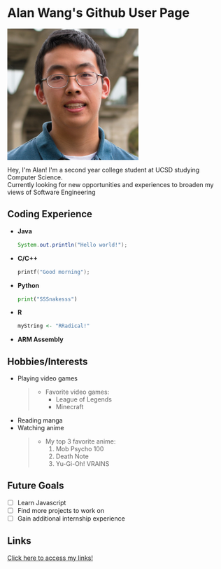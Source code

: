 # Alan Wang's Github User Page

<img src="Alan_Wang_headshot_photo.jpg" width=300 align=center>

Hey, I'm Alan! I'm a second year college student at UCSD studying Computer Science.  
Currently looking for new opportunities and experiences to broaden my views of Software Engineering 

## Coding Experience
- **Java** 
  ```Java
  System.out.println("Hello world!");
  ```
- **C/C++**
  ```C
  printf("Good morning");
  ```
- **Python** 
  ```Python
  print("SSSnakesss")
  ```
- **R** 
  ```R
  myString <- "RRadical!"
  ```
- **ARM Assembly** 

## Hobbies/Interests 
- Playing video games
  > - Favorite video games:
  >     - League of Legends
  >     - Minecraft 
- Reading manga
- Watching anime 
  > - My top 3 favorite anime:
  >    1. Mob Psycho 100
  >    2. Death Note
  >    3. Yu-Gi-Oh! VRAINS

## Future Goals 
- [ ] Learn Javascript 
- [ ] Find more projects to work on
- [ ] Gain additional internship experience 
  
## Links 
[Click here to access my links!](links.md)

